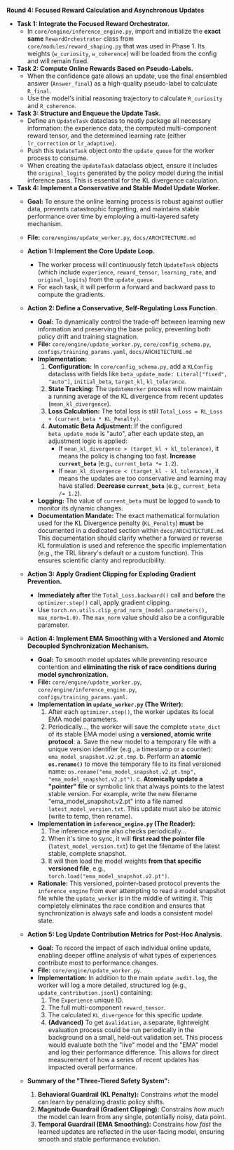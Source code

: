 **Round 4: Focused Reward Calculation and Asynchronous Updates**

*   **Task 1: Integrate the Focused Reward Orchestrator.**
    *   In `core/engine/inference_engine.py`, import and initialize the **exact same** `RewardOrchestrator` class from `core/modules/reward_shaping.py` that was used in Phase 1. Its weights (`w_curiosity`, `w_coherence`) will be loaded from the config and will remain fixed.
*   **Task 2: Compute Online Rewards Based on Pseudo-Labels.**
    *   When the confidence gate allows an update, use the final ensembled answer (`Answer_final`) as a high-quality pseudo-label to calculate `R_final`.
    *   Use the model's initial reasoning trajectory to calculate `R_curiosity` and `R_coherence`.
*   **Task 3: Structure and Enqueue the Update Task.**
    *   Define an `UpdateTask` dataclass to neatly package all necessary information: the experience data, the computed multi-component reward tensor, and the determined learning rate (either `lr_correction` or `lr_adaptive`).
    *   Push this `UpdateTask` object onto the `update_queue` for the worker process to consume.
    *   When creating the `UpdateTask` dataclass object, ensure it includes the `original_logits` generated by the policy model during the initial inference pass. This is essential for the KL divergence calculation.
*   **Task 4: Implement a Conservative and Stable Model Update Worker.**
    *   **Goal:** To ensure the online learning process is robust against outlier data, prevents catastrophic forgetting, and maintains stable performance over time by employing a multi-layered safety mechanism.
    *   **File:** `core/engine/update_worker.py`, `docs/ARCHITECTURE.md`
    *   **Action 1: Implement the Core Update Loop.**
        *   The worker process will continuously fetch `UpdateTask` objects (which include `experience`, `reward_tensor`, `learning_rate`, and `original_logits`) from the `update_queue`.
        *   For each task, it will perform a forward and backward pass to compute the gradients.
    *   **Action 2: Define a Conservative, Self-Regulating Loss Function.**
        *   **Goal:** To dynamically control the trade-off between learning new information and preserving the base policy, preventing both policy drift and training stagnation.
        *   **File:** `core/engine/update_worker.py`, `core/config_schema.py`, `configs/training_params.yaml`, `docs/ARCHITECTURE.md`
        *   **Implementation:**
            1.  **Configuration:** In `core/config_schema.py`, add a `KLConfig` dataclass with fields like `beta_update_mode: Literal["fixed", "auto"]`, `initial_beta`, `target_kl`, `kl_tolerance`.
            2.  **State Tracking:** The `UpdateWorker` process will now maintain a running average of the KL divergence from recent updates (`mean_kl_divergence`).
            3.  **Loss Calculation:** The total loss is still `Total_Loss = RL_Loss + (current_beta * KL_Penalty)`.
            4.  **Automatic Beta Adjustment:** If the configured `beta_update_mode` is "auto", after each update step, an adjustment logic is applied:
                *   If `mean_kl_divergence > (target_kl + kl_tolerance)`, it means the policy is changing too fast. **Increase `current_beta`** (e.g., `current_beta *= 1.2`).
                *   If `mean_kl_divergence < (target_kl - kl_tolerance)`, it means the updates are too conservative and learning may have stalled. **Decrease `current_beta`** (e.g., `current_beta /= 1.2`).
        *   **Logging:** The value of `current_beta` must be logged to `wandb` to monitor its dynamic changes.
        *   **Documentation Mandate:** The exact mathematical formulation used for the KL Divergence penalty (`KL_Penalty`) **must** be documented in a dedicated section within `docs/ARCHITECTURE.md`. This documentation should clarify whether a forward or reverse KL formulation is used and reference the specific implementation (e.g., the TRL library's default or a custom function). This ensures scientific clarity and reproducibility.
    *   **Action 3: Apply Gradient Clipping for Exploding Gradient Prevention.**
        *   **Immediately after** the `Total_Loss.backward()` call and **before** the `optimizer.step()` call, apply gradient clipping.
        *   Use `torch.nn.utils.clip_grad_norm_(model.parameters(), max_norm=1.0)`. The `max_norm` value should also be a configurable parameter.
    *   **Action 4: Implement EMA Smoothing with a **Versioned and Atomic** Decoupled Synchronization Mechanism.**
        *   **Goal:** To smooth model updates while preventing resource contention and **eliminating the risk of race conditions during model synchronization.**
        *   **File:** `core/engine/update_worker.py`, `core/engine/inference_engine.py`, `configs/training_params.yaml`.
        *   **Implementation in `update_worker.py` (The Writer):**
            1.  After each `optimizer.step()`, the worker updates its local EMA model parameters.
            2.  Periodically..., the worker will save the complete `state_dict` of its stable EMA model using a **versioned, atomic write protocol**:
                a. Save the new model to a temporary file with a unique version identifier (e.g., a timestamp or a counter): `ema_model_snapshot.v2.pt.tmp`.
                b. Perform an **atomic `os.rename()`** to move the temporary file to its final versioned name: `os.rename("ema_model_snapshot.v2.pt.tmp", "ema_model_snapshot.v2.pt")`.
                c. **Atomically update a "pointer" file** or symbolic link that always points to the latest stable version. For example, write the new filename "ema_model_snapshot.v2.pt" into a file named `latest_model_version.txt`. This update must also be atomic (write to temp, then rename).
        *   **Implementation in `inference_engine.py` (The Reader):**
            1.  The inference engine also checks periodically...
            2.  When it's time to sync, it will **first read the pointer file** (`latest_model_version.txt`) to get the filename of the latest stable, complete snapshot.
            3.  It will then load the model weights **from that specific versioned file**, e.g., `torch.load("ema_model_snapshot.v2.pt")`.
        *   **Rationale:** This versioned, pointer-based protocol prevents the `inference_engine` from ever attempting to read a model snapshot file while the `update_worker` is in the middle of writing it. This completely eliminates the race condition and ensures that synchronization is always safe and loads a consistent model state.

    *   **Action 5: Log Update Contribution Metrics for Post-Hoc Analysis.**
        *   **Goal:** To record the impact of each individual online update, enabling deeper offline analysis of what types of experiences contribute most to performance changes.
        *   **File:** `core/engine/update_worker.py`.
        *   **Implementation:** In addition to the main `update_audit.log`, the worker will log a more detailed, structured log (e.g., `update_contribution.jsonl`) containing:
            1.  The `Experience` unique ID.
            2.  The full multi-component `reward_tensor`.
            3.  The calculated `KL_divergence` for this specific update.
            4.  **(Advanced)** To get `Δvalidation`, a separate, lightweight evaluation process could be run periodically in the background on a small, held-out validation set. This process would evaluate both the "live" model and the "EMA" model and log their performance difference. This allows for direct measurement of how a series of recent updates has impacted overall performance.
    *   **Summary of the "Three-Tiered Safety System":**
        1.  **Behavioral Guardrail (KL Penalty):** Constrains *what* the model can learn by penalizing drastic policy shifts.
        2.  **Magnitude Guardrail (Gradient Clipping):** Constrains *how much* the model can learn from any single, potentially noisy, data point.
        3.  **Temporal Guardrail (EMA Smoothing):** Constrains *how fast* the learned updates are reflected in the user-facing model, ensuring smooth and stable performance evolution.